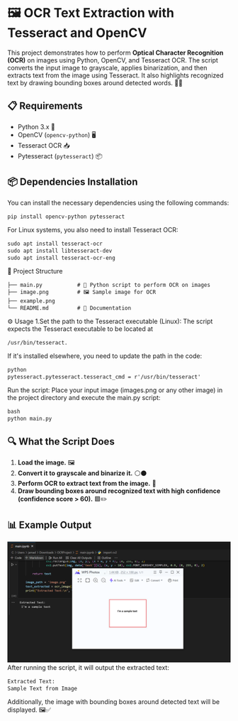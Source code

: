 # 🖼️ OCR Text Extraction with Tesseract and OpenCV

This project demonstrates how to perform **Optical Character Recognition (OCR)** on images using Python, OpenCV, and Tesseract OCR. The script converts the input image to grayscale, applies binarization, and then extracts text from the image using Tesseract. It also highlights recognized text by drawing bounding boxes around detected words. 📜✨

## 📋 Requirements

- Python 3.x 🐍
- OpenCV (`opencv-python`) 🖥️
- Tesseract OCR 📥
- Pytesseract (`pytesseract`) 📦

## 📦 Dependencies Installation

You can install the necessary dependencies using the following commands:

```bash
pip install opencv-python pytesseract

```
For Linux systems, you also need to install Tesseract OCR:
```
sudo apt install tesseract-ocr
sudo apt install libtesseract-dev
sudo apt install tesseract-ocr-eng
```
📂 Project Structure
```
├── main.py           # 🐍 Python script to perform OCR on images
├── image.png         # 🖼️ Sample image for OCR
├── example.png    
└── README.md         # 📖 Documentation
```
⚙️ Usage
1.Set the path to the Tesseract executable (Linux): 
The script expects the Tesseract executable to be located at
```
/usr/bin/tesseract.
```
 If it's installed elsewhere, you need to update the path in the code:
```
python
pytesseract.pytesseract.tesseract_cmd = r'/usr/bin/tesseract'

```
Run the script: Place your input image (images.png or any other image) in the project directory and execute the main.py script:
```
bash
python main.py
```
## 🔍 What the Script Does

1. **Load the image.** 🖼️
2. **Convert it to grayscale and binarize it.** ⚪⚫
3. **Perform OCR to extract text from the image.** 📜
4. **Draw bounding boxes around recognized text with high confidence (confidence score > 60).** 🟩✏️

## 📊 Example Output
![Example Output](example.png)
After running the script, it will output the extracted text:
```
Extracted Text:
Sample Text from Image
```
Additionally, the image with bounding boxes around detected text will be displayed. 🖼️✅
